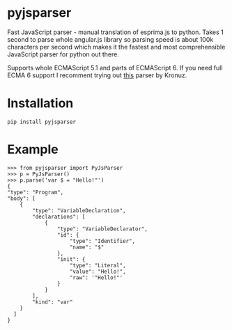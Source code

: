 # pyjsparser
Fast JavaScript parser - manual translation of esprima.js to python. Takes 1 second to parse whole angular.js library so parsing speed is about 100k characters per second which makes it the fastest and most comprehensible JavaScript parser for python out there.

Supports whole ECMAScript 5.1 and parts of ECMAScript 6. If you need full ECMA 6 support I recomment trying out [this](https://github.com/Kronuz/esprima-python) parser by Kronuz.

# Installation 

    pip install pyjsparser
    
# Example
    
    >>> from pyjsparser import PyJsParser
    >>> p = PyJsParser()
    >>> p.parse('var $ = "Hello!"')
    {
    "type": "Program",
    "body": [
        {
            "type": "VariableDeclaration",
            "declarations": [
                {
                    "type": "VariableDeclarator",
                    "id": {
                        "type": "Identifier",
                        "name": "$"
                    },
                    "init": {
                        "type": "Literal",
                        "value": "Hello!",
                        "raw": '"Hello!"'
                    }
                }
            ],
            "kind": "var"
        }
      ]
    }
